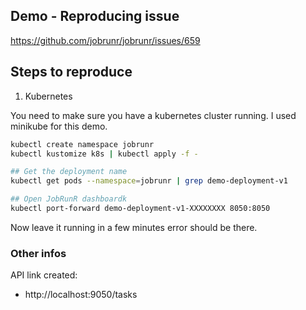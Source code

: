 ## Demo - Reproducing issue

https://github.com/jobrunr/jobrunr/issues/659

## Steps to reproduce

1. Kubernetes

You need to make sure you have a kubernetes cluster running. I used minikube for this demo.

```bash
kubectl create namespace jobrunr
kubectl kustomize k8s | kubectl apply -f -

## Get the deployment name
kubectl get pods --namespace=jobrunr | grep demo-deployment-v1

## Open JobRunR dashboardk
kubectl port-forward demo-deployment-v1-XXXXXXXX 8050:8050
```

Now leave it running in a few minutes error should be there.

### Other infos

API link created:

* http://localhost:9050/tasks
